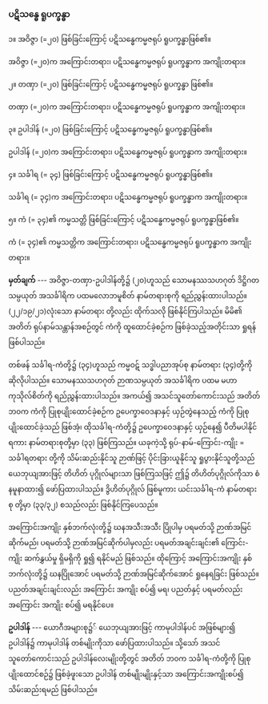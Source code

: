 ### ပဋိသန္ဓေ ရူပက္ခန္ဓာ

၁။ အဝိဇ္ဇာ (=၂၀) ဖြစ်ခြင်းကြောင့် ပဋိသန္ဓေကမ္မဇရုပ် ရူပက္ခန္ဓာဖြစ်၏။

အဝိဇ္ဇာ (=၂၀)က အကြောင်းတရား၊ ပဋိသန္ဓေကမ္မဇရုပ် ရူပက္ခန္ဓာက အကျိုးတရား။

၂။ တဏှာ (=၂၀) ဖြစ်ခြင်းကြောင့် ပဋိသန္ဓေကမ္မဇရုပ် ရူပက္ခန္ဓာ ဖြစ်၏။

တဏှာ (=၂၀)က အကြောင်းတရား၊ ပဋိသန္ဓေကမ္မဇရုပ် ရူပက္ခန္ဓာက အကျိုးတရား။

၃။ ဥပါဒါန် (=၂၀) ဖြစ်ခြင်းကြောင့် ပဋိသန္ဓေကမ္မဇရုပ် ရူပက္ခန္ဓာဖြစ်၏။

ဥပါဒါန် (=၂၀)က အကြောင်းတရား၊ ပဋိသန္ဓေကမ္မဇရုပ် ရူပက္ခန္ဓာက အကျိုးတရား။

၄။ သင်္ခါရ (= ၃၄) ဖြစ်ခြင်းကြောင့် ပဋိသန္ဓေကမ္မဇရုပ် ရူပက္ခန္ဓာဖြစ်၏။

သင်္ခါရ (= ၃၄)က အကြောင်းတရား၊ ပဋိသန္ဓေကမ္မဇရုပ် ရူပက္ခန္ဓာက အကျိုးတရား။

၅။ ကံ (= ၃၄)၏ ကမ္မသတ္တိ ဖြစ်ခြင်းကြောင့် ပဋိသန္ဓေကမ္မဇရုပ် ရူပက္ခန္ဓာဖြစ်၏။

ကံ (= ၃၄)၏ ကမ္မသတ္တိက အကြောင်းတရား၊ ပဋိသန္ဓေကမ္မဇရုပ် ရူပက္ခန္ဓာက အကျိုးတရား။

**မှတ်ချက်** --- အဝိဇ္ဇာ-တဏှာ-ဥပါဒါန်တို့၌ (၂၀)ဟူသည် သောမနဿသဟဂုတ် ဒိဋ္ဌိဂတသမ္ပယုတ်
အသင်္ခါရိက ပထမလောဘမူစိတ် နာမ်တရားစုကို ရည်ညွှန်းထားပါသည်။ (၂၂/၁၉/၂၁)လုံးသော နာမ်တရား
တို့လည်း ထိုက်သလို ဖြစ်နိုင်ကြပါသည်။ မိမိ၏ အတိတ် ရုပ်နာမ်သန္တာန်အစဉ်တွင် ကံကို ထူထောင်ခဲ့စဉ်က
ဖြစ်ခဲ့သည့်အတိုင်းသာ ရှုရန် ဖြစ်ပါသည်။

တစ်ဖန် သင်္ခါရ-ကံတို့၌ (၃၄)ဟူသည် ကမ္မဝဋ် သဒ္ဓါပညာအုပ်စု နာမ်တရား (၃၄)တို့ကို ဆိုလိုပါသည်။
သောမနဿသဟဂုတ် ဉာဏသမ္ပယုတ် အသင်္ခါရိက ပထမ မဟာကုသိုလ်စိတ်ကို ရည်ညွှန်းထားပါသည်။
အကယ်၍ အသင်သူတော်ကောင်းသည် အတိတ်ဘ၀က ကံကို ပြုစုပျိုးထောင်ခဲ့စဉ်က ဥပေက္ခာဝေဒနာနှင့်
ယှဉ်တွဲနေသည့် ကံကို ပြုစုပျိုးထောင်ခဲ့သည် ဖြစ်အံ့၊ ထိုသင်္ခါရ-ကံတို့၌ ဥပေက္ခာဝေဒနာနှင့် ယှဉ်နေ၍
ပီတိမပါနိုင်ရကား နာမ်တရားစုတို့မှာ (၃၃) ဖြစ်ကြသည်။ ယခုကဲ့သို့ ရုပ်-နာမ်-ကြောင်း-ကျိုး = သင်္ခါရတရား
တို့ကို သိမ်းဆည်းနိုင်သူ ဉာဏ်ဖြင့် ပိုင်းခြားယူနိုင်သူ ရှုပွားနိုင်သူတို့သည် ယေဘုယျအားဖြင့် တိဟိတ်
ပုဂ္ဂိုလ်များသာ ဖြစ်ကြသဖြင့် ဤ၌ တိဟိတ်ပုဂ္ဂိုလ်ကိုသာ စံနမူနာထား၍ ဖော်ပြထားပါသည်။ ဒွိဟိတ်ပုဂ္ဂိုလ်
ဖြစ်မူကား ယင်းသင်္ခါရ-ကံ နာမ်တရားစု တို့မှာ (၃၃/၃၂) စသည်လည်း ဖြစ်နိုင်ကြပေသည်။

အကြောင်းအကျိုး နှစ်ဘက်လုံးတို့၌ ဃနအသီးအသီး ပြိုပါမှ ပရမတ်သို့ ဉာဏ်အမြင် ဆိုက်မည်၊ ပရမတ်သို့
ဉာဏ်အမြင်ဆိုက်ပါမှလည်း ပရမတ်အချင်းချင်း၏ ကြောင်း-ကျိုး ဆက်နွှယ်မှု ရှိမရှိကို ရှု၍ ရနိုင်မည် ဖြစ်သည်။
ထိုကြောင့် အကြောင်းအကျိုး နှစ်ဘက်လုံးတို့၌ ဃနပြိုအောင် ပရမတ်သို့ ဉာဏ်အမြင်ဆိုက်အောင် ရှုနေရခြင်း
ဖြစ်သည်။ ပညတ်အချင်းချင်းလည်း အကြောင်း အကျိုး စပ်၍ မရ၊ ပညတ်နှင့် ပရမတ်လည်း အကြောင်း
အကျိုး စပ်၍ မရနိုင်ပေ။

**ဥပါဒါန်** --- ယောဂီအများစု၌် ယေဘုယျအားဖြင့် ကာမုပါဒါန်ပင် အဖြစ်များ၍ ဥပါဒါန်၌ ကာမုပါဒါန်
တစ်မျိုးကိုသာ ဖော်ပြထားပါသည်။ သို့သော် အသင်သူတော်ကောင်းသည် ဥပါဒါန်လေးမျိုးတို့တွင် အတိတ်
ဘ၀က သင်္ခါရ-ကံတို့ကို ပြုစုပျိုးထောင်စဉ်၌ ဖြစ်ခဲ့ဖူးသော ဥပါဒါန် တစ်မျိုးမျိုးနှင့်သာ အကြောင်းအကျိုးစပ်၍
သိမ်းဆည်းရမည် ဖြစ်ပါသည်။
